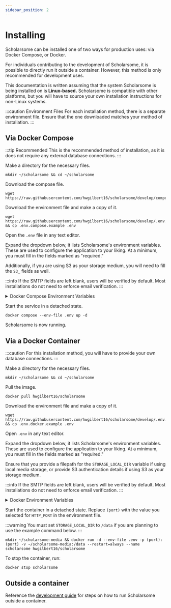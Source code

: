 ```yaml
---
sidebar_position: 2
---
```


# Installing

Scholarsome can be installed one of two ways for production uses: via Docker Compose, or Docker.

For individuals contributing to the development of Scholarsome, it is possible to directly run it outside a container. However, this method is only recommended for development uses.

This documentation is written assuming that the system Scholarsome is being installed on is **Linux-based.** Scholarsome is compatible with other platforms, but you will have to source your own installation instructions for non-Linux systems.

:::caution Environment Files
For each installation method, there is a separate environment file. Ensure that the one downloaded matches your method of installation.
:::

## Via Docker Compose

:::tip Recommended
This is the recommended method of installation, as it is does not require any external database connections.
:::

Make a directory for the necessary files.

```
mkdir ~/scholarsome && cd ~/scholarsome
```

Download the compose file.

```
wget https://raw.githubusercontent.com/hwgilbert16/scholarsome/develop/compose.yml
```

Download the environment file and make a copy of it.

```
wget https://raw.githubusercontent.com/hwgilbert16/scholarsome/develop/.env.compose.example && cp .env.compose.example .env
```

Open the `.env` file in any text editor.

Expand the dropdown below, it lists Scholarsome's environment variables. These are used to configure the application to your liking. At a minimum, you must fill in the fields marked as "required."

Additionally, if you are using S3 as your storage medium, you will need to fill the `S3_` fields as well.

:::info
If the SMTP fields are left blank, users will be verified by default. Most installations do not need to enforce email verification.
:::

<details>
<summary>Docker Compose Environment Variables</summary>

| Variable Name                   | Description                                                                                                                                                            |
|---------------------------------|------------------------------------------------------------------------------------------------------------------------------------------------------------------------|
| NODE_ENV                        | **Required.** Declares whether the application is running in development or production. Recommended to be set to `production`.                                         |
| DATABASE_PASSWORD               | **Required.** Internal password for databases. Select something strong, as you will not need to know this.                                                             |
| JWT_SECRET                      | **Required.** String used to encrypt cookies and other sensitive items. Select something strong, as you will not need to know this.                                    |
| HTTP_PORT                       | **Required.** Port that Scholarsome with be accessible through. Recommended to be set to 80. If using SSL, set to 80, as another server will be spawned with port 443. |
| STORAGE_TYPE                    | **Required.** The method that Scholarsome will store media files, either `local` or `s3`. If set to local, Scholarsome will store media files locally.                 |
| SMTP_HOST                       | Host to access the SMTP server.                                                                                                                                        |
| SMTP_PORT                       | Port to access the SMTP server.                                                                                                                                        |
| SMTP_USERNAME                   | Username to access the SMTP server.                                                                                                                                    |
| SMTP_PASSWORD                   | Password to access the SMTP server.                                                                                                                                    |
| HOST                            | The domain to be used in emails. **Do not include HTTP.**                                                                                                              |
| SSL_KEY_BASE64                  | Base64 encoded SSL public key.                                                                                                                                         |
| SSL_CERT_BASE64                 | Base64 encoded SSL certificate.                                                                                                                                        |
| SCHOLARSOME_RECAPTCHA_SITE      | reCAPTCHA site key.                                                                                                                                                    |
| SCHOLARSOME_RECAPTCHA_SECRET    | reCAPTCHA secret key.                                                                                                                                                  |
| SCHOLARSOME_HEAD_SCRIPTS_BASE64 | Base64 encoded HTML of any scripts that should be included in the head tag for every page.                                                                             |
| S3_STORAGE_ENDPOINT             | Required if storing files in S3. The endpoint of the S3 service.                                                                                                       |
| S3_STORAGE_ACCESS_KEY           | Required if storing files in S3. Access key for the S3 service.                                                                                                        |
| S3_STORAGE_ACCESS_KEY           | Required if storing files in S3. Secret key for the S3 service.                                                                                                        |
| S3_STORAGE_ACCESS_KEY           | Required if storing files in S3. Region for the S3 service.                                                                                                            |
| S3_STORAGE_ACCESS_KEY           | Required if storing files in S3. The name of the bucket being used in S3 to store media files.                                                                         |

</details>


Start the service in a detached state.

```
docker compose --env-file .env up -d
```

Scholarsome is now running.

## Via a Docker Container

:::caution
For this installation method, you will have to provide your own database connections.
:::

Make a directory for the necessary files.

```
mkdir ~/scholarsome && cd ~/scholarsome
```

Pull the image.

```
docker pull hwgilbert16/scholarsome
```


Download the environment file and make a copy of it.

```
wget https://raw.githubusercontent.com/hwgilbert16/scholarsome/develop/.env.docker.example && cp .env.docker.example .env
```

Open `.env` in any text editor.

Expand the dropdown below, it lists Scholarsome's environment variables. These are used to configure the application to your liking. At a minimum, you must fill in the fields marked as "required."

Ensure that you provide a filepath for the `STORAGE_LOCAL_DIR` variable if using local media storage, or provide S3 authentication details if using S3 as your storage medium.

:::info
If the SMTP fields are left blank, users will be verified by default. Most installations do not need to enforce email verification.
:::

<details>
<summary>Docker Environment Variables</summary>

| Variable Name                   | Description                                                                                                                                                            |
|---------------------------------|------------------------------------------------------------------------------------------------------------------------------------------------------------------------|
| NODE_ENV                        | **Required.** Declares whether the application is running in development or production. Recommended to be set to `production`.                                         |
| DATABASE_URL                    | **Required.** Connection string to the MySQL database. The format should be as follows: `mysql://(username):(password)@(host):(port)/(database)`                       |
| JWT_SECRET                      | **Required.** String used to encrypt cookies and other sensitive items. Select something strong, as you will not need to know this.                                    |
| HTTP_PORT                       | **Required.** Port that Scholarsome with be accessible through. Recommended to be set to 80. If using SSL, set to 80, as another server will be spawned with port 443. |
| STORAGE_TYPE                    | **Required.** The method that Scholarsome will store media files, either `local` or `s3`. If set to local, Scholarsome will store media files locally.                 |
| REDIS_HOST                      | **Required.** Host used to access the Redis database.                                                                                                                  |
| REDIS_PORT                      | **Required.** Port used to access the Redis database.                                                                                                                  |
| REDIS_USERNAME                  | **Required.** Username used to access the Redis database.                                                                                                              |
| REDIS_PASSWORD                  | **Required.** Password used to access the Redis database.                                                                                                              |
| SMTP_HOST                       | Host to access the SMTP server.                                                                                                                                        |
| SMTP_PORT                       | Port to access the SMTP server.                                                                                                                                        |
| SMTP_USERNAME                   | Username to access the SMTP server.                                                                                                                                    |
| SMTP_PASSWORD                   | Password to access the SMTP server.                                                                                                                                    |
| HOST                            | The domain to be used in emails. **Do not include HTTP.**                                                                                                              |
| SSL_KEY_BASE64                  | Base64 encoded SSL public key.                                                                                                                                         |
| SSL_CERT_BASE64                 | Base64 encoded SSL certificate.                                                                                                                                        |
| SCHOLARSOME_RECAPTCHA_SITE      | reCAPTCHA site key.                                                                                                                                                    |
| SCHOLARSOME_RECAPTCHA_SECRET    | reCAPTCHA secret key.                                                                                                                                                  |
| SCHOLARSOME_HEAD_SCRIPTS_BASE64 | Base64 encoded HTML of any scripts that should be included in the head tag for every page.                                                                             |
| STORAGE_LOCAL_DIR               | Required if storing files locally. The absolute filepath pointing to the directory where Scholarsome should store media files.                                         |
| S3_STORAGE_ENDPOINT             | Required if storing files in S3. The endpoint of the S3 service.                                                                                                       |
| S3_STORAGE_ACCESS_KEY           | Required if storing files in S3. Access key for the S3 service.                                                                                                        |
| S3_STORAGE_ACCESS_KEY           | Required if storing files in S3. Secret key for the S3 service.                                                                                                        |
| S3_STORAGE_ACCESS_KEY           | Required if storing files in S3. Region for the S3 service.                                                                                                            |
| S3_STORAGE_ACCESS_KEY           | Required if storing files in S3. The name of the bucket being used in S3 to store media files.                                                                         |

</details>

Start the container in a detached state. Replace `(port)` with the value you selected for `HTTP_PORT` in the environment file.

:::warning
You must set `STORAGE_LOCAL_DIR` to `/data` if you are planning to use the example command below.
:::

```
mkdir ~/scholarsome-media && docker run -d --env-file .env -p (port):(port) -v ~/scholarsome-media:/data --restart=always --name scholarsome hwgilbert16/scholarsome
```

To stop the container, run:

```
docker stop scholarsome
```

## Outside a container

Reference the [development guide](../development/development-guide.md) for steps on how to run Scholarsome outside a container.
